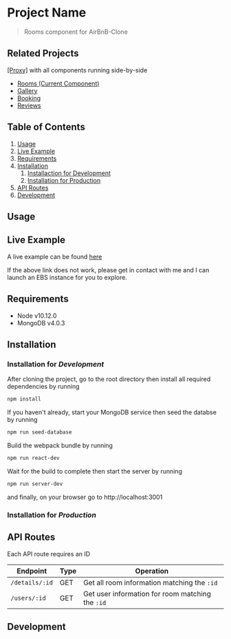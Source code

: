 # Project Name

> Rooms component for AirBnB-Clone

## Related Projects
  [[Proxy]](https://github.com/rpt09-mulder/proxy-allen) with all components running side-by-side


  - [Rooms (Current Component)](https://github.com/rpt09-mulder/rooms)
  - [Gallery](https://github.com/rpt09-mulder/gallery)
  - [Booking](https://github.com/rpt09-mulder/booking)
  - [Reviews](https://github.com/rpt09-mulder/reviews)

## Table of Contents
1. [Usage](#Usage)
1. [Live Example](#Live-Example)
1. [Requirements](#Requirements)
1. [Installation](#Installation)
    1. [Installaction for Development](#Installation-for-development)
    2. [Installation for Production](#Installation-for-development)
1. [API Routes](#API-Routes)
1. [Development](#Development)


## Usage

## Live Example
A live example can be found [here](http://rooms.4gk2mkr3wk.us-west-2.elasticbeanstalk.com/)

If the above link does not work, please get in contact with me and I can launch an EBS instance for you to explore.

## Requirements
- Node v10.12.0
- MongoDB v4.0.3

## Installation
### Installation for _Development_

After cloning the project, go to the root directory then install all required dependencies by running
```sh
npm install
```

If you haven't already, start your MongoDB service then seed the databse by running
```sh
npm run seed-database
```

Build the webpack bundle by running
```sh
npm run react-dev
```

Wait for the build to complete then start the server by running
```sh
npm run server-dev
```
and finally, on your browser go to http://localhost:3001

### Installation for _Production_

## API Routes
Each API route requires an ID

| Endpoint       | Type | Operation                                        |
|----------------|------|--------------------------------------------------|
| `/details/:id` | GET  | Get all room information matching the `:id`      |
| `/users/:id`   | GET  | Get user information for room matching the `:id` |

## Development


